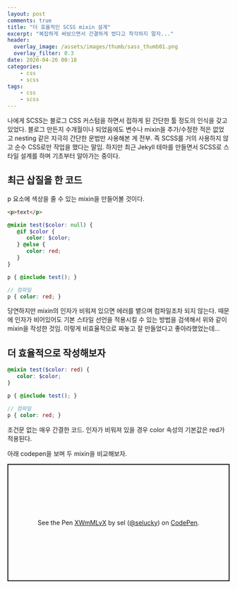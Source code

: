 ```yaml
---
layout: post
comments: true
title: "더 효율적인 SCSS mixin 설계"
excerpt: "복잡하게 써놨으면서 간결하게 썼다고 착각하지 말자..."
header:
  overlay_image: /assets/images/thumb/sass_thumb01.png
  overlay_filter: 0.3
date: 2020-04-26 00:18
categories:
    - css
    - scss
tags:
    - css
    - scss
---
```

나에게 SCSS는 블로그 CSS 커스텀을 하면서 접하게 된 간단한 툴 정도의 인식을 갖고 있었다. 블로그 만든지 수개월이나 되었음에도 변수나 mixin을 추가/수정한 적은 없었고 nesting 같은 지극히 간단한 문법만 사용해본 게 전부. 즉 SCSS를 거의 사용하지 않고 순수 CSS로만 작업을 했다는 말임. 하지만 최근 Jekyll 테마를 만들면서 SCSS로 스타일 설계를 하며 기초부터 알아가는 중이다.

## 최근 삽질을 한 코드
p 요소에 색상을 줄 수 있는 mixin을 만들어볼 것이다.

```html
<p>text</p>
```

```scss
@mixin test($color: null) {
   @if $color {
      color: $color;
   } @else {
      color: red;
   }
}

p { @include test(); }

// 컴파일
p { color: red; }
```
당연하지만 mixin의 인자가 비워져 있으면 에러를 뱉으며 컴파일조차 되지 않는다. 때문에 인자가 비어있어도 기본 스타일 선언을 적용시킬 수 있는 방법을 검색해서 위와 같이 mixin을 작성한 것임. 이렇게 비효율적으로 짜놓고 잘 만들었다고 좋아라했었는데...

## 더 효율적으로 작성해보자

```scss
@mixin test($color: red) {
   color: $color;
}

p { @include test(); }

// 컴파일
p { color: red; }
```
조건문 없는 매우 간결한 코드. 인자가 비워져 있을 경우 color 속성의 기본값은 red가 적용된다.

아래 codepen을 보며 두 mixin을 비교해보자.

<p class="codepen" data-height="265" data-theme-id="default" data-default-tab="css,result" data-user="selucky" data-slug-hash="XWmMLvX" style="height: 265px; box-sizing: border-box; display: flex; align-items: center; justify-content: center; border: 2px solid; margin: 1em 0; padding: 1em;" data-pen-title="XWmMLvX">
  <span>See the Pen <a href="https://codepen.io/selucky/pen/XWmMLvX">
  XWmMLvX</a> by sel (<a href="https://codepen.io/selucky">@selucky</a>)
  on <a href="https://codepen.io">CodePen</a>.</span>
</p>
<script async src="https://static.codepen.io/assets/embed/ei.js"></script>